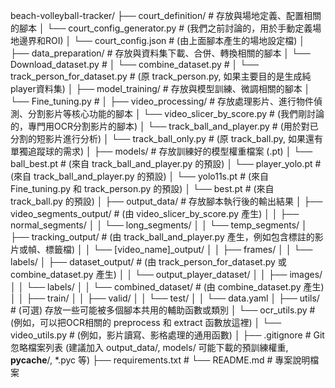 beach-volleyball-tracker/
├── court_definition/                 # 存放與場地定義、配置相關的腳本
│   └── court_config_generator.py     # (我們之前討論的，用於手動定義場地邊界和ROI)
│   └── court_config.json             # (由上面腳本產生的場地設定檔)
│
├── data_preparation/                 # 存放與資料集下載、合併、轉換相關的腳本
│   └── Download_dataset.py           #
│   └── combine_dataset.py            #
│   └── track_person_for_dataset.py   # (原 track_person.py, 如果主要目的是生成純player資料集)
│
├── model_training/                   # 存放與模型訓練、微調相關的腳本
│   └── Fine_tuning.py                #
│
├── video_processing/                 # 存放處理影片、進行物件偵測、分割影片等核心功能的腳本
│   └── video_slicer_by_score.py      # (我們剛討論的，專門用OCR分割影片的腳本)
│   └── track_ball_and_player.py      # (用於對已分割的短影片進行分析)
│   └── track_ball_only.py            # (原 track_ball.py, 如果還有單獨追蹤球的需求)
│
├── models/                           # 存放訓練好的模型權重檔案 (.pt)
│   └── ball_best.pt                  # (來自 track_ball_and_player.py 的預設)
│   └── player_yolo.pt                # (來自 track_ball_and_player.py 的預設)
│   └── yolo11s.pt                    # (來自 Fine_tuning.py 和 track_person.py 的預設)
│   └── best.pt                       # (來自 track_ball.py 的預設)
│
├── output_data/                      # 存放腳本執行後的輸出結果
│   ├── video_segments_output/        # (由 video_slicer_by_score.py 產生)
│   │   ├── normal_segments/
│   │   └── long_segments/
│   │   └── temp_segments/
│   ├── tracking_output/              # (由 track_ball_and_player.py 產生，例如包含標註的影片或幀、標籤檔)
│   │   └── [video_name]_output/
│   │       ├── frames/
│   │       └── labels/
│   ├── dataset_output/               # (由 track_person_for_dataset.py 或 combine_dataset.py 產生)
│   │   └── output_player_dataset/
│   │       ├── images/
│   │       └── labels/
│   │   └── combined_dataset/         # (由 combine_dataset.py 產生)
│   │       ├── train/
│   │       ├── valid/
│   │       └── test/
│   │       └── data.yaml
│
├── utils/                            # (可選) 存放一些可能被多個腳本共用的輔助函數或類別
│   └── ocr_utils.py                  # (例如，可以把OCR相關的 preprocess 和 extract 函數放這裡)
│   └── video_utils.py                # (例如，影片讀寫、影格處理的通用函數)
│
├── .gitignore                        # Git忽略檔案列表 (建議加入 output_data/, models/ 可能下載的預訓練權重, __pycache__/, *.pyc 等)
├── requirements.txt                  #
└── README.md                         # 專案說明檔案
